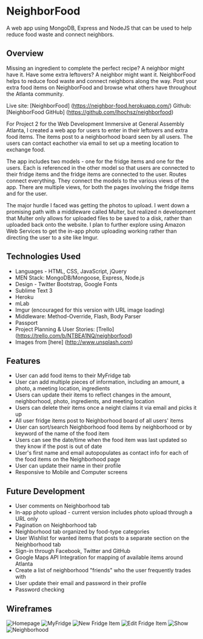 # NeighborFood
A web app using MongoDB, Express and NodeJS that can be used to help reduce food waste and connect neighbors.

## Overview
Missing an ingredient to complete the perfect recipe?  A neighbor might have it.
Have some extra leftovers? A neighbor might want it.
NeighborFood helps to reduce food waste and connect neighbors along the way.
Post your extra food items on NeighborFood and browse what others have throughout the Atlanta community.

Live site: [NeighborFood] (https://neighbor-food.herokuapp.com/)
Github: [NeighborFood GitHub] (https://github.com/lhochsz/neighborfood)

For Project 2 for the Web Development Immersive at General Assembly Atlanta, I created a web app for users to enter in their leftovers and extra food items.  The items post to a neighborhood board seen by all users.  The users can contact eachother via email to set up a meeting location to exchange food.

The app includes two models - one for the fridge items and one for the users.  Each is referenced in the other model so that users are connected to their fridge items and the fridge items are connected to the user.
Routes connect everything.  They connect the models to the various views of the app.  There are multiple views, for both the pages involving the fridge items and for the user.

The major hurdle I faced was getting the photos to upload.  I went down a promising path with a middleware called Multer, but realized n development that Multer only allows for uploaded files to be saved to a disk, rather than uploaded back onto the website.
I plan to further explore using Amazon Web Services to get the in-app photo uploading working rather than directing the user to a site like Imgur.

## Technologies Used
* Languages - HTML, CSS, JavaScript, jQuery
* MEN Stack: MongoDB/Mongoose, Express, Node.js
* Design - Twitter Bootstrap, Google Fonts
* Sublime Text 3
* Heroku
* mLab
* Imgur (encouraged for this version with URL image loading)
* Middleware: Method-Override, Flash, Body Parser
* Passport
* Project Planning & User Stories: [Trello] (https://trello.com/b/NTBEA1NQ/neighborfood)
* Images from [here] (http://www.unsplash.com)

## Features
* User can add food items to their MyFridge tab
* User can add multiple pieces of information, including an amount, a photo, a meeting location, ingredients
* Users can update their items to reflect changes in the amount, neighborhood, photo, ingredients, and meeting location
* Users can delete their items once a neight claims it via email and picks it up
* All user fridge items post to Neighborhood board of all users' items
* User can sort/search Neighborhood food items by neighborhood or by keyword of the name of the food item
* Users can see the date/time when the food item was last updated so they know if the post is out of date
* User's first name and email autopopulates as contact info for each of the food items on the Neighborhood page
* User can update their name in their profile
* Responsive to Mobile and Computer screens

## Future Development
* User comments on Neighborhood tab
* In-app photo upload - current version includes photo upload through a URL only
* Pagination on Neighborhood tab
* Neighborhood tab organized by food-type categories
* User Wishlist for wanted items that posts to a separate section on the Neighborhood tab
* Sign-in through Facebook, Twitter and GitHub
* Google Maps API Integration for mapping of available items around Atlanta
* Create a list of neighborhood "friends" who the user frequently trades with
* User update their email and password in their profile
* Password checking

## Wireframes
![Homepage](https://github.com/lhochsz/neighborfood/blob/master/public/images/wireframes/index.JPG "Homepage")
![MyFridge](https://github.com/lhochsz/neighborfood/blob/master/public/images/wireframes/myfridge.JPG "MyFridge")
![New Fridge Item](https://github.com/lhochsz/neighborfood/blob/master/public/images/wireframes/new.JPG "New Fridge Item")
![Edit Fridge Item](https://github.com/lhochsz/neighborfood/blob/master/public/images/wireframes/edit.JPG "Edit Fridge Item")
![Show](https://github.com/lhochsz/neighborfood/blob/master/public/images/wireframes/show.JPG "Show Item")
![Neighborhood](https://github.com/lhochsz/neighborfood/blob/master/public/images/wireframes/neighborhood.JPG "Neighborhood")

